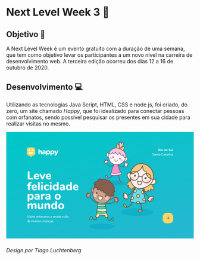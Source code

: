 # Next Level Week 3 :rocket:

## Objetivo :dart: 
A Next Level Week é um evento gratuito com a duração de uma semana, que tem como objetivo levar os participantes a um novo nível na carreira de desenvolvimento web. A terceira edição ocorreu dos dias 12 a 16 de outubro de 2020. 

## Desenvolvimento :computer:
Utilizando as tecnologias Java Script, HTML, CSS e node js, foi criado, do zero, um site chamado _Happy_, que foi idealizado para conectar pessoas com orfanatos, sendo possível pesquisar os presentes em sua cidade para realizar visitas no mesmo. 

![Home-page Happy](public/images/HomePage.png)

###### Design por Tiago Luchtenberg
